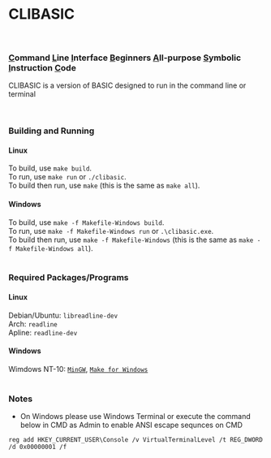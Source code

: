 # CLIBASIC <br>
<!----> <br>
### <ins>C</ins>ommand <ins>L</ins>ine <ins>I</ins>nterface <ins>B</ins>eginners <ins>A</ins>ll-purpose <ins>S</ins>ymbolic <ins>I</ins>nstruction <ins>C</ins>ode <br>
CLIBASIC is a version of BASIC designed to run in the command line or terminal
<!----> <br>
### Building and Running <br>
#### Linux <br>
To build, use `make build`. <br>
To run, use `make run` or `./clibasic`. <br>
To build then run, use `make` (this is the same as `make all`). <br>
#### Windows <br>
To build, use `make -f Makefile-Windows build`. <br>
To run, use `make -f Makefile-Windows run` or `.\clibasic.exe`. <br>
To build then run, use `make -f Makefile-Windows` (this is the same as `make -f Makefile-Windows all`). <br>
<br>
### Required Packages/Programs <br>
#### Linux <br>
Debian/Ubuntu: `libreadline-dev` <br>
Arch: `readline` <br>
Apline: `readline-dev` <br>
#### Windows <br>
Wimdows NT-10: [`MinGW`](http://mingw-w64.org/), [`Make for Windows`](http://gnuwin32.sourceforge.net/packages/make.htm) <br>
<br>
### Notes <br>
- On Windows please use Windows Terminal or execute the command below in CMD as Admin to enable ANSI escape sequnces on CMD 
```
reg add HKEY_CURRENT_USER\Console /v VirtualTerminalLevel /t REG_DWORD /d 0x00000001 /f
```
<br>
